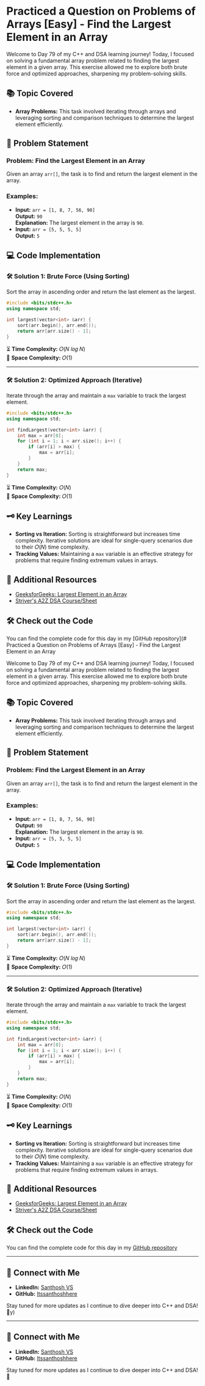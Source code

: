 # Practiced a Question on Problems of Arrays [Easy] - Find the Largest Element in an Array

Welcome to Day 79 of my C++ and DSA learning journey! Today, I focused on solving a fundamental array problem related to finding the largest element in a given array. This exercise allowed me to explore both brute force and optimized approaches, sharpening my problem-solving skills.

## 📚 Topic Covered
- **Array Problems:** This task involved iterating through arrays and leveraging sorting and comparison techniques to determine the largest element efficiently.

## 📝 Problem Statement
### Problem: Find the Largest Element in an Array
Given an array `arr[]`, the task is to find and return the largest element in the array.

### Examples:
- **Input:** `arr = [1, 8, 7, 56, 90]`  
  **Output:** `90`  
  **Explanation:** The largest element in the array is `90`.  
- **Input:** `arr = [5, 5, 5, 5]`  
  **Output:** `5`  

## 💻 Code Implementation
### 🛠️ Solution 1: Brute Force (Using Sorting)
Sort the array in ascending order and return the last element as the largest.

```cpp
#include <bits/stdc++.h>
using namespace std;

int largest(vector<int> &arr) {
    sort(arr.begin(), arr.end());
    return arr[arr.size() - 1];
}
```

⏳ **Time Complexity:** 𝑂(𝑁 𝑙𝑜𝑔 𝑁)  
💾 **Space Complexity:** 𝑂(1)  

---

### 🛠️ Solution 2: Optimized Approach (Iterative)
Iterate through the array and maintain a `max` variable to track the largest element.

```cpp
#include <bits/stdc++.h>
using namespace std;

int findLargest(vector<int> &arr) {
    int max = arr[0];
    for (int i = 1; i < arr.size(); i++) {
        if (arr[i] > max) {
            max = arr[i];
        }
    }
    return max;
}
```

⏳ **Time Complexity:** 𝑂(𝑁)  
💾 **Space Complexity:** 𝑂(1)  

## 🗝️ Key Learnings
- **Sorting vs Iteration:** Sorting is straightforward but increases time complexity. Iterative solutions are ideal for single-query scenarios due to their 𝑂(𝑁) time complexity.  
- **Tracking Values:** Maintaining a `max` variable is an effective strategy for problems that require finding extremum values in arrays.

## 🔗 Additional Resources
- [GeeksforGeeks: Largest Element in an Array](https://www.geeksforgeeks.org/problems/largest-element-in-array4009/0?utm_source=youtube&utm_medium=collab_striver_ytdescription&utm_campaign=largest-element-in-array)  
- [Striver's A2Z DSA Course/Sheet](https://takeuforward.org/strivers-a2z-dsa-course/strivers-a2z-dsa-course-sheet-2)

## 🛠️ Check out the Code
You can find the complete code for this day in my [GitHub repository](# Practiced a Question on Problems of Arrays [Easy] - Find the Largest Element in an Array

Welcome to Day 79 of my C++ and DSA learning journey! Today, I focused on solving a fundamental array problem related to finding the largest element in a given array. This exercise allowed me to explore both brute force and optimized approaches, sharpening my problem-solving skills.

## 📚 Topic Covered
- **Array Problems:** This task involved iterating through arrays and leveraging sorting and comparison techniques to determine the largest element efficiently.

## 📝 Problem Statement
### Problem: Find the Largest Element in an Array
Given an array `arr[]`, the task is to find and return the largest element in the array.

### Examples:
- **Input:** `arr = [1, 8, 7, 56, 90]`  
  **Output:** `90`  
  **Explanation:** The largest element in the array is `90`.  
- **Input:** `arr = [5, 5, 5, 5]`  
  **Output:** `5`  

## 💻 Code Implementation
### 🛠️ Solution 1: Brute Force (Using Sorting)
Sort the array in ascending order and return the last element as the largest.

```cpp
#include <bits/stdc++.h>
using namespace std;

int largest(vector<int> &arr) {
    sort(arr.begin(), arr.end());
    return arr[arr.size() - 1];
}
```

⏳ **Time Complexity:** 𝑂(𝑁 𝑙𝑜𝑔 𝑁)  
💾 **Space Complexity:** 𝑂(1)  

---

### 🛠️ Solution 2: Optimized Approach (Iterative)
Iterate through the array and maintain a `max` variable to track the largest element.

```cpp
#include <bits/stdc++.h>
using namespace std;

int findLargest(vector<int> &arr) {
    int max = arr[0];
    for (int i = 1; i < arr.size(); i++) {
        if (arr[i] > max) {
            max = arr[i];
        }
    }
    return max;
}
```

⏳ **Time Complexity:** 𝑂(𝑁)  
💾 **Space Complexity:** 𝑂(1)  

## 🗝️ Key Learnings
- **Sorting vs Iteration:** Sorting is straightforward but increases time complexity. Iterative solutions are ideal for single-query scenarios due to their 𝑂(𝑁) time complexity.  
- **Tracking Values:** Maintaining a `max` variable is an effective strategy for problems that require finding extremum values in arrays.

## 🔗 Additional Resources
- [GeeksforGeeks: Largest Element in an Array](https://www.geeksforgeeks.org/problems/largest-element-in-array4009/0?utm_source=youtube&utm_medium=collab_striver_ytdescription&utm_campaign=largest-element-in-array)  
- [Striver's A2Z DSA Course/Sheet](https://takeuforward.org/strivers-a2z-dsa-course/strivers-a2z-dsa-course-sheet-2)

## 🛠️ Check out the Code
You can find the complete code for this day in my [GitHub repository](https://github.com/Itssanthoshhere/Data-Structures-and-Algorithms/blob/main/C%2B%2B%20with%20DSA-learning-journey/Day79%20-%20Solve%20Problems%20on%20Arrays%20%5BEasy%5D%20-%20Largest%20element%20in%20an%20Array/Find_the_Largest_element%20_in_an_array.cpp)

---

## 🔗 Connect with Me
- **LinkedIn:** [Santhosh VS](https://www.linkedin.com/in/thesanthoshvs/)  
- **GitHub:** [Itssanthoshhere](https://github.com/Itssanthoshhere)  

Stay tuned for more updates as I continue to dive deeper into C++ and DSA! 🚀y)

---

## 🔗 Connect with Me
- **LinkedIn:** [Santhosh VS](https://www.linkedin.com/in/thesanthoshvs/)  
- **GitHub:** [Itssanthoshhere](https://github.com/Itssanthoshhere)  

Stay tuned for more updates as I continue to dive deeper into C++ and DSA! 🚀
